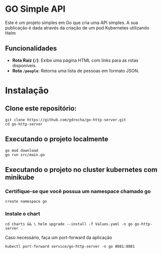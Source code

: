 # GO Simple API

Este é um projeto simples em Go que cria uma API simples. A sua publicação é dada através da criação de um pod Kubernetes utilizando Helm

## Funcionalidades

- **Rota Raiz (`/`)**: Exibe uma página HTML com links para as rotas disponíveis.
- **Rota `/people`**: Retorna uma lista de pessoas em formato JSON.

# Instalação

## Clone este repositório:

    git clone https://github.com/gdrocha/go-http-server.git
    cd go-http-server

## Executando o projeto localmente
    go mod download
    go run src/main.go

## Executando o projeto no cluster kubernetes com minikube
    
### Certifique-se que você possua um namespace chamado go
    create namespace go
    
### Instale o chart
    cd charts && \ helm upgrade --install -f Values.yaml -n go go-http-server .

Caso necessário, faça um port-forward da aplicação 
    
    kubectl port-forward service/go-http-server -n go 8081:8081